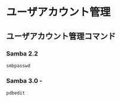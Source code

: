 ﻿# ユーザアカウント管理

## ユーザアカウント管理コマンド
### Samba 2.2

```clike
smbpasswd
```

### Samba 3.0 -

```clike
pdbedit
```

